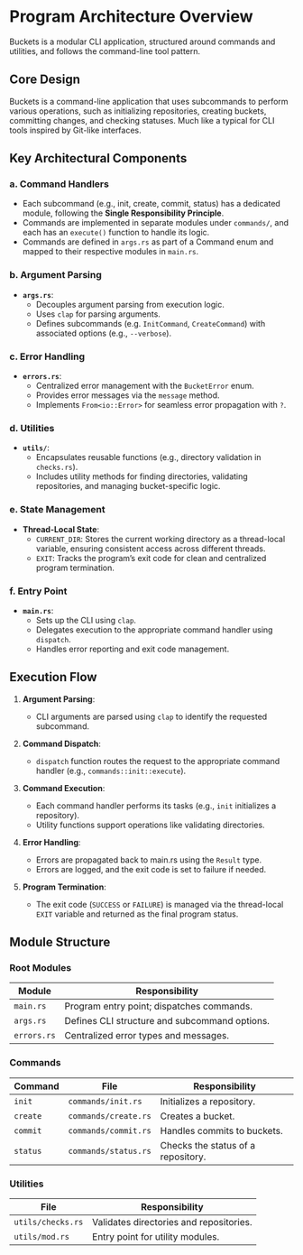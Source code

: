 # Program Architecture Overview

Buckets is a modular CLI application, structured around commands and utilities, and follows the command-line tool pattern.


## Core Design
Buckets is a command-line application that uses subcommands to perform various operations, such as initializing repositories, creating buckets, committing changes, and checking statuses. Much like a typical for CLI tools inspired by Git-like interfaces.

## Key Architectural Components

### a. Command Handlers
- Each subcommand (e.g., init, create, commit, status) has a dedicated module, following the **Single Responsibility Principle**.
- Commands are implemented in separate modules under `commands/`, and each has an `execute()` function to handle its logic.
- Commands are defined in `args.rs` as part of a Command enum and mapped to their respective modules in `main.rs`.

### b. Argument Parsing
- **`args.rs`**:
    - Decouples argument parsing from execution logic. 
    - Uses `clap` for parsing arguments.
    - Defines subcommands (e.g. `InitCommand`, `CreateCommand`) with associated options (e.g., `--verbose`).
    

### c. Error Handling
- **`errors.rs`**:
    - Centralized error management with the `BucketError` enum.
    - Provides error messages via the `message` method.
    - Implements `From<io::Error>` for seamless error propagation with `?`.

### d. Utilities
- **`utils/`**:
    - Encapsulates reusable functions (e.g., directory validation in `checks.rs`).
    - Includes utility methods for finding directories, validating repositories, and managing bucket-specific logic.

### e. State Management
- **Thread-Local State**:
    - `CURRENT_DIR`: Stores the current working directory as a thread-local variable, ensuring consistent access across different threads.
    - `EXIT`: Tracks the program’s exit code for clean and centralized program termination.

### f. Entry Point
- **`main.rs`**:
    - Sets up the CLI using `clap`.
    - Delegates execution to the appropriate command handler using `dispatch`.
    - Handles error reporting and exit code management.

## Execution Flow

1. **Argument Parsing**:
    - CLI arguments are parsed using `clap` to identify the requested subcommand.

2. **Command Dispatch**:
    - `dispatch` function routes the request to the appropriate command handler (e.g., `commands::init::execute`).

3. **Command Execution**:
    - Each command handler performs its tasks (e.g., `init` initializes a repository).
    - Utility functions support operations like validating directories.

4. **Error Handling**:
    - Errors are propagated back to main.rs using the `Result` type.
    - Errors are logged, and the exit code is set to failure if needed.

5. **Program Termination**:
    - The exit code (`SUCCESS` or `FAILURE`) is managed via the thread-local `EXIT` variable and returned as the final program status.

## Module Structure

### Root Modules
| Module       | Responsibility                                   |
|--------------|-------------------------------------------------|
| `main.rs`    | Program entry point; dispatches commands.       |
| `args.rs`    | Defines CLI structure and subcommand options.   |
| `errors.rs`  | Centralized error types and messages.           |

### Commands
| Command   | File                  | Responsibility                        |
|-----------|-----------------------|---------------------------------------|
| `init`    | `commands/init.rs`    | Initializes a repository.             |
| `create`  | `commands/create.rs`  | Creates a bucket.                     |
| `commit`  | `commands/commit.rs`  | Handles commits to buckets.           |
| `status`  | `commands/status.rs`  | Checks the status of a repository.    |

### Utilities
| File                | Responsibility                                    |
|---------------------|--------------------------------------------------|
| `utils/checks.rs`   | Validates directories and repositories.           |
| `utils/mod.rs`      | Entry point for utility modules.                  |


